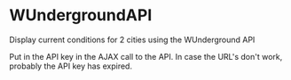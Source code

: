 WUndergroundAPI
===============

Display current conditions for 2 cities using the WUnderground API

Put in the API key in the AJAX call to the API. In case the URL's don't work, probably the API key has expired.
